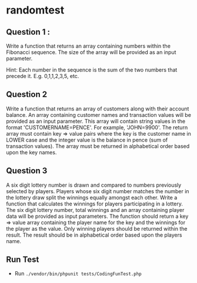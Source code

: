 # randomtest

## Question 1 : 
Write a function that returns an array containing numbers within the Fibonacci sequence. 
The size of the array will be provided as an input parameter.

Hint: Each number in the sequence is the sum of the two numbers that precede it. E.g. 0,1,1,2,3,5, etc.

## Question 2 

Write a function that returns an array of customers along with their account balance.
An array containing customer names and transaction values will be provided as an input parameter. 
This array will contain string values in the format 'CUSTOMERNAME=PENCE'. For example, 'JOHN=9900'.
The return array must contain key => value pairs where the key is the customer name in LOWER case and the integer value is the balance in pence (sum of transaction values).
The array must be returned in alphabetical order based upon the key names.

## Question 3 

A six digit lottery number is drawn and compared to numbers previously selected by players. 
Players whose six digit number matches the number in the lottery draw split the winnings equally amongst each other.
Write a function that calculates the winnings for players participating in a lottery.
The six digit lottery number, total winnings and an array containing player data will be provided as input parameters.
The function should return a key => value array containing the player name for the key and the winnings for the player as the value.
Only winning players should be returned within the result.
The result should be in alphabetical order based upon the players name.

## Run Test
- Run `./vendor/bin/phpunit tests/CodingFunTest.php `